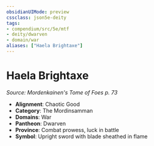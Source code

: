 ```yaml
---
obsidianUIMode: preview
cssclass: json5e-deity
tags:
- compendium/src/5e/mtf
- deity/dwarven
- domain/war
aliases: ["Haela Brightaxe"]
---
```

# Haela Brightaxe
*Source: Mordenkainen's Tome of Foes p. 73* 

- **Alignment**: Chaotic Good
- **Category**: The Mordinsamman
- **Domains**: War
- **Pantheon**: Dwarven
- **Province**: Combat prowess, luck in battle
- **Symbol**: Upright sword with blade sheathed in flame